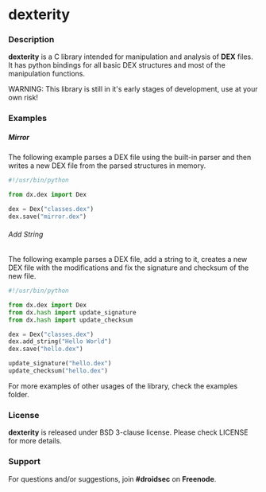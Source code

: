 # dexterity

### Description

**dexterity** is a C library intended for manipulation and analysis of **DEX** files. It has python bindings for all basic DEX structures and most of the manipulation functions.

WARNING: This library is still in it's early stages of development, use at your own risk! 

### Examples

##### Mirror
The following example parses a DEX file using the built-in parser and then writes a new DEX file from the parsed structures in memory.
```python
#!/usr/bin/python

from dx.dex import Dex

dex = Dex("classes.dex")
dex.save("mirror.dex")
```

###### Add String
The following example parses a DEX file, add a string to it, creates a new DEX file with the modifications and fix the signature and checksum of the new file.
```python
#!/usr/bin/python

from dx.dex import Dex
from dx.hash import update_signature
from dx.hash import update_checksum

dex = Dex("classes.dex")
dex.add_string("Hello World")
dex.save("hello.dex")

update_signature("hello.dex")
update_checksum("hello.dex")
```

For more examples of other usages of the library, check the examples folder.

### License
**dexterity** is released under BSD 3-clause license. Please check LICENSE for more details.

### Support
For questions and/or suggestions, join **#droidsec** on **Freenode**.
